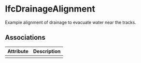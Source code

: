 IfcDrainageAlignment
====================
Example alignment of drainage to evacuate water near the tracks.


Associations
------------
| Attribute   | Description   |
|-------------|---------------|
|             |               |

